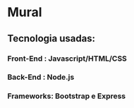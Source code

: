 # Mural
     
## Tecnologia usadas:
   ### Front-End : Javascript/HTML/CSS
   ### Back-End : Node.js
   ### Frameworks: Bootstrap e Express
   
        

